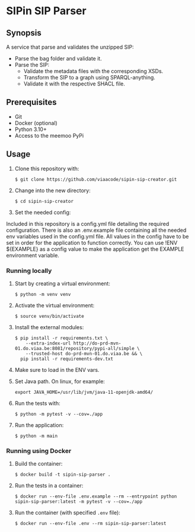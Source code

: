 # SIPin SIP Parser

## Synopsis
A service that parse and validates the unzipped SIP:
 - Parse the bag folder and validate it.
 - Parse the SIP:
   - Validate the metadata files with the corresponding XSDs.
   - Transform the SIP to a graph using SPARQL-anything.
   - Validate it with the respective SHACL file.

## Prerequisites

* Git
* Docker (optional)
* Python 3.10+
* Access to the meemoo PyPi

## Usage

1. Clone this repository with:

    `$ git clone https://github.com/viaacode/sipin-sip-creator.git`

2. Change into the new directory:

    `$ cd sipin-sip-creator`

3. Set the needed config:

Included in this repository is a config.yml file detailing the required configuration. There is also an .env.example file containing all the needed env variables used in the config.yml file. All values in the config have to be set in order for the application to function correctly. You can use !ENV ${EXAMPLE} as a config value to make the application get the EXAMPLE environment variable.

### Running locally

1. Start by creating a virtual environment:

    `$ python -m venv venv`

2. Activate the virtual environment:

    `$ source venv/bin/activate`

3. Install the external modules:

    ```
    $ pip install -r requirements.txt \
        --extra-index-url http://do-prd-mvn-01.do.viaa.be:8081/repository/pypi-all/simple \
        --trusted-host do-prd-mvn-01.do.viaa.be && \
      pip install -r requirements-dev.txt
    ```

4. Make sure to load in the ENV vars.

5. Set Java path. On linux, for example: 

    `export JAVA_HOME=/usr/lib/jvm/java-11-openjdk-amd64/`

6. Run the tests with:

    `$ python -m pytest -v --cov=./app`

7. Run the application:

    `$ python -m main`

### Running using Docker

1. Build the container:

    `$ docker build -t sipin-sip-parser .`

2. Run the tests in a container:

    `$ docker run --env-file .env.example --rm --entrypoint python sipin-sip-parser:latest -m pytest -v --cov=./app`

3. Run the container (with specified `.env` file):

    `$ docker run --env-file .env --rm sipin-sip-parser:latest`
